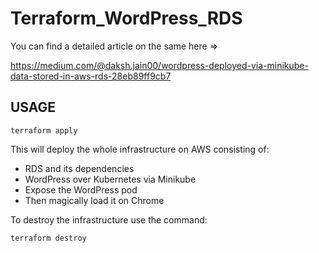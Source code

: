 # Terraform_WordPress_RDS

You can find a detailed article on the same here =>

https://medium.com/@daksh.jain00/wordpress-deployed-via-minikube-data-stored-in-aws-rds-28eb89ff9cb7
## USAGE
```
terraform apply
```
This will deploy the whole infrastructure on AWS consisting of:

* RDS and its dependencies
* WordPress over Kubernetes via Minikube
* Expose the WordPress pod
* Then magically load it on Chrome

To destroy the infrastructure use the command:
```
terraform destroy
```
